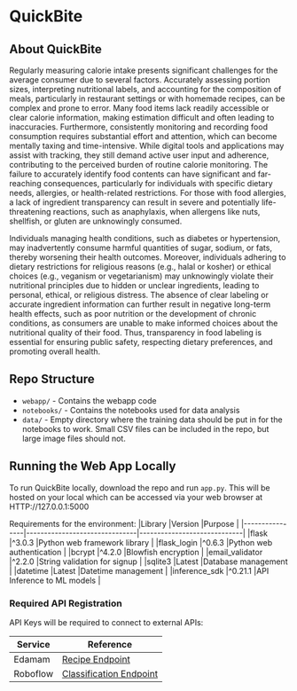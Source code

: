 # QuickBite


## About QuickBite
Regularly measuring calorie intake presents significant challenges for the average consumer due to several factors. Accurately assessing portion sizes, interpreting nutritional labels, and accounting for the composition of meals, particularly in restaurant settings or with homemade recipes, can be complex and prone to error. Many food items lack readily accessible or clear calorie information, making estimation difficult and often leading to inaccuracies.  Furthermore, consistently monitoring and recording food consumption requires substantial effort and attention, which can become mentally taxing and time-intensive. While digital tools and applications may assist with tracking, they still demand active user input and adherence, contributing to the perceived burden of routine calorie monitoring. The failure to accurately identify food contents can have significant and far-reaching consequences, particularly for individuals with specific dietary needs, allergies, or health-related restrictions. For those with food allergies, a lack of ingredient transparency can result in severe and potentially life-threatening reactions, such as anaphylaxis, when allergens like nuts, shellfish, or gluten are unknowingly consumed.
    
Individuals managing health conditions, such as diabetes or hypertension, may inadvertently consume harmful quantities of sugar, sodium, or fats, thereby worsening their health outcomes. Moreover, individuals adhering to dietary restrictions for religious reasons (e.g., halal or kosher) or ethical choices (e.g., veganism or vegetarianism) may unknowingly violate their nutritional principles due to hidden or unclear ingredients, leading to personal, ethical, or religious distress. The absence of clear labeling or accurate ingredient information can further result in negative long-term health effects, such as poor nutrition or the development of chronic conditions, as consumers are unable to make informed choices about the nutritional quality of their food. Thus, transparency in food labeling is essential for ensuring public safety, respecting dietary preferences, and promoting overall health.

## Repo Structure

* `webapp/` - Contains the webapp code
* `notebooks/` - Contains the notebooks used for data analysis
* `data/` - Empty directory where the training data should be put in for the notebooks to work. Small CSV files can be included in the repo, but large image files should not.

## Running the Web App Locally

To run QuickBite locally, download the repo and run `app.py`.
This will be hosted on your local which can be accessed via your web browser at HTTP://127.0.0.1:5000 

Requirements for the environment:
|Library         |Version                        |Purpose                      |
|----------------|-------------------------------|-----------------------------|
|flask           |^3.0.3                         |Python web framework library |
|flask_login     |^0.6.3                         |Python web authentication    |
|bcrypt          |^4.2.0                         |Blowfish encryption          |
|email_validator |^2.2.0                         |String validation for signup |
|sqlite3         |Latest                         |Database management          |
|datetime        |Latest                         |Datetime management          |
|inference_sdk   |^0.21.1                        |API Inference to ML models   |

### Required API Registration
API Keys will be required to connect to external APIs:

|Service         |Reference                                                                                             |
|----------------|------------------------------------------------------------------------------------------------------|
|Edamam          |[Recipe Endpoint](https://developer.edamam.com/edamam-recipe-api)                                     |
|Roboflow        |[Classification Endpoint](https://docs.roboflow.com/deploy/hosted-api/custom-models/classification)   |

